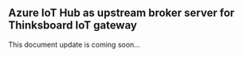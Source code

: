 ## Azure IoT Hub as upstream broker server for Thinksboard IoT gateway

This document update is coming soon...